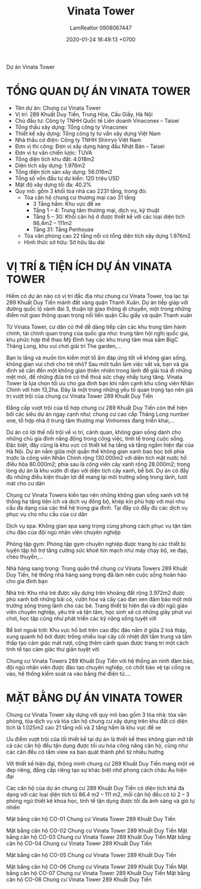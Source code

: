 ﻿---
layout: post
title:  "Vinata Tower"
description: LamRealtor 0908067447 bán dự án căn hộ chung cư Vinata Tower ở Hà Nội Cầu Giấy Trung Hòa Khuất Duy Tiến
image: /assets/vinata-tower/00-.jpg
author: LamRealtor 0908067447
date:   2020-01-24 16:49:13 +0700
lang: vi
excerpt_separator: <!--more-->
categories: ha-noi cau-giay trung-hoa khuat-duy-tien
tags: ban du-an can-ho chung-cu
---

Dự án Vinata Tower<!--more-->

# TỔNG QUAN DỰ ÁN VINATA TOWER

* Tên dự án: Chung cư Vinata Tower
* Vị trí: 289 Khuất Duy Tiến, Trung Hòa, Cầu Giấy, Hà Nội
* Chủ đầu tư: Công ty TNHH Quốc tế Liên doanh Vinaconex – Taisei
* Tổng thầu xây dựng: Tổng công ty Vinaconex
* Thiết kế xây dựng: Tổng công ty tư vấn xây dựng Việt Nam
* Nhà thầu cơ điện: Công ty TNHH Shinryo Việt Nam
* Đơn vị thi công: Đơn vị xây dựng hàng đầu Nhật Bản – Taisei
* Đơn vị tư vấn chiến lược: TUVA
* Tổng diện tích khu đất: 4.018m2
* Diện tích xây dựng: 1.976m2
* Tổng diện tích sàn xây dựng: 56.016m2
* Tổng số vốn đầu tư dự kiến: 120 triệu USD
* Mật độ xây dựng tối đa: 40.2%
* Quy mô: gồm 3 khối tòa nhà cao 2231 tầng, trong đó:
	+ Tòa căn hộ chung cư thương mại cao 31 tầng
		- 3 Tầng hầm: Khu vực để xe
		- Tầng 1 – 4: Trung tâm thương mại, dịch vụ, kỹ thuật
		- Tầng 5 – 30: Khối căn hộ ở được thiết kế với các loại diện tích 86,4m2 – 111m2
		- Tầng 31: Tầng Penhouse
	+ Tòa văn phòng cao 22 tầng nổi có tổng diện tích xây dựng 1.976m2
	+ Hình thức sở hữu: Sở hữu lâu dài

# VỊ TRÍ & TIỆN ÍCH DỰ ÁN VINATA TOWER

Hiếm có dự án nào có vị trí đắc địa như chung cư Vinata Tower, toạ lạc tại 289 Khuất Duy Tiến mảnh đất vàng quận Thanh Xuân. Dự án tiếp giáp với đường quốc lộ vành đai 3, thuận lợi giao thông di chuyển, một trong những điểm nút giao thông quan trọng nối liền quận Cầu giấy và quận Thanh xuân

Từ Vinata Tower, cư dân có thể dễ dàng tiếp cận các khu trung tâm hành chính, tài chính quan trọng của quốc gia như: trung tâm hội nghị quốc gia, khu phức hợp thể thao Mỹ Đình hay các khu trung tâm mua sắm BigC Thăng Long, khu vui chơi giải trí The garden,...

Bạn lo lắng và muốn tìm kiếm một tổ ấm đáp ứng tốt về không gian sống, không gian vui chơi cho trẻ nhỏ? Sau môt tuần làm việc vất vả, bạn và gia đình sẽ cần đến một không gian thiên nhiên trong lành để giải toả đi những mệt mỏi, để những đứa trẻ có thể thoả sức chạy nhẩy tung tăng. Vinata Tower là lựa chọn tối ưu cho gia đình bạn khi nằm cạnh khu công viên Nhân Chính với hơn 13,2ha. Đây là một trong những yếu tố quan trọng tạo nên giá trị vượt trội của chung cư Vinata Tower 289 Khuất Duy Tiến

Đẳng cấp vượt trội của tổ hợp chung cư 289 Khuất Duy Tiến còn thể hiện bởi các siêu dự án ngay cạnh như: chung cư cao cấp Thăng Long number one, tổ hợp nhà ở trung tâm thương mại Vinhomes đang triển khai,...

Dự án có lợi thế nổi trội về vị trí, cảnh quan, không gian sống dành cho những chủ gia đình năng động trong công việc, tinh tế trong cuộc sống. Đặc biệt, đây cũng là khu vực có thiết kế hạ tầng và tầng ngầm hiện đại của Hà Nội. Dự án nằm giữa một quần thể không gian xanh bao bọc bởi phía trước là công viên Nhân Chính rộng 130.000m2 với diện tích mặt nước hồ điều hòa 80.000m2; phía sau là công viên cây xanh rộng 28.000m2; trong lòng dự án là khu vườn đi dạo với diện tích cây xanh, bể bơi. Dự án có đầy đủ những điều kiện thuận lợi để mang lại môi trường sống trong lành, tươi mát cho cư dân

Chung cư Vinata Towers kiến tạo nên những không gian sống xanh với hệ thống hạ tầng tiện ích và dịch vụ đồng bộ, khép kín phù hợp với mọi nhu cầu đa dạng của các thế hệ trong gia đình. Tại đây có đầy đủ các dịch vụ phục vụ cho nhu cầu của cư dân

Dịch vụ spa: Không gian spa sang trọng cùng phong cách phục vụ tận tâm chu đáo của đội ngũ nhân viên chuyên nghiệp

Phòng tập gym: Phòng tập gym chuyên nghiệp được trang bị các thiết bị luyện tập hỗ trợ tăng cường sức khoẻ tim mạch như máy chạy bộ, xe đạp, chèo thuyền,…

Nhà hàng sang trọng: Trong quần thể chung cư Vinata Towers 289 Khuất Duy Tiến, hệ thống nhà hàng sang trọng đã làm nên cuộc sống hoàn hảo cho gia đình bạn

Nhà trẻ: Khu nhà trẻ được xây dựng trên khoảng đất rộng 3.972m2 được phủ xanh bởi những bãi cỏ, vườn hoa và cây cao đan xen đảm bảo một môi trường sống trong lành cho các bé. Trang thiết bị hiện đại và đội ngũ giáo viên chuyên nghiệp, yêu trẻ và tận tâm, học sinh sẽ có những giây phút vui chơi, học tập cũng như phát triển các kỹ năng sống tuyệt vời

Bể bơi ngoài trời: Khu vực hồ bơi trên cao độc đáo nằm ở giữa 2 toà tháp, xung quanh hồ bơi được trồng nhiều loại cây cối nhiệt đới tầm trung và tầm thấp tạo cảm giác mát rượi, cộng thêm cảnh quan được trang trí một cách tinh tế tạo cảm giác thư giãn tuyệt vời

Chung cư Vinata Towers 289 Khuất Duy Tiến với hệ thống an ninh đảm bảo, đội ngũ nhân viên được đào tạo chuyên nghiệp, có chốt bảo vệ tại cổng ra vào, hệ thống kiểm soát ra vào bằng thẻ điện từ….

# MẶT BẰNG DỰ ÁN VINATA TOWER

Chung cư Vinata Tower xây dựng với quy mô bao gồm 3 tòa nhà: tòa văn phòng, tòa dịch vụ và tòa căn hộ chung cư xây dựng trên khu đất có diện tích là 1.025m2 cao 21 tầng nổi và 2 tầng hầm là khu vực để xe

Ưu điểm vượt trội của lối thiết kế tại dự án là thiết kế theo không gian mở tất cả các căn hộ đều tận dụng được tối ưu hóa công năng căn hộ, cũng như các căn đều có tầm view xa bao quát thành phố từ nhiều hướng

Với thiết kế hiện đại, thông minh chung cư 289 Khuất Duy Tiến mang một vẻ đẹp riêng, đẳng cấp riêng tạo sự khác biệt nhờ phong cách châu Âu hiện đại

Các căn hộ của dự án chung cư 289 Khuất Duy Tiến có diện tích khá đa dạng với các loại diện tích từ 86.4 m2 – 111 m2, mỗi căn hộ đều có từ 2 – 3 phòng ngủ thiết kế khoa học, tinh tế tận dụng được tối đa ánh sáng và gió tự nhiên

Mặt bằng căn hộ CO-01 Chung cư Vinata Tower 289 Khuất Duy Tiến

Mặt bằng căn hộ CO-02 Chung cư Vinata Tower 289 Khuất Duy Tiến
Mặt bằng căn hộ CO-03 Chung cư Vinata Tower 289 Khuất Duy Tiến
Mặt bằng căn hộ CO-04 Chung cư Vinata Tower 289 Khuất Duy Tiến

Mặt bằng căn hộ CO-05 Chung cư Vinata Tower 289 Khuất Duy Tiến

Mặt bằng căn hộ CO-06 Chung cư Vinata Tower 289 Khuất Duy Tiến
Mặt bằng căn hộ CO-07 Chung cư Vinata Tower 289 Khuất Duy Tiến
Mặt bằng căn hộ CO-08 Chung cư Vinata Tower 289 Khuất Duy Tiến
